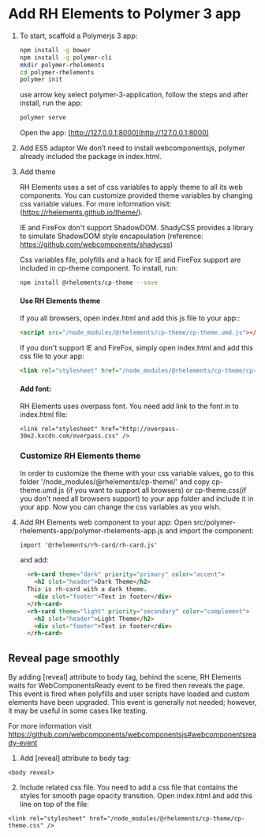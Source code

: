 # Add RH Elements to Polymer 3  app

1. To start, scaffold a Polymerjs 3 app:

    ```bash
    npm install -g bower
    npm install -g polymer-cli
    mkdir polymer-rhelements
    cd polymer-rhelements
    polymer init
    ```

    use arrow key select polymer-3-application, follow the steps and after install, run the app:

    ```bash
    polymer serve
    ```

    Open the app: [http://127.0.0.1:8000](http://127.0.0.1:8000)

2. Add ES5 adaptor
    We don’t need to install webcomponentsjs, polymer already included the package in index.html.


3. Add theme

    RH Elements uses a set of css variables to apply theme to all its web components. You can customize provided theme variables by changing css variable values. For more information visit: (https://rhelements.github.io/theme/).

    IE and FireFox don't support ShadowDOM. ShadyCSS provides a library to simulate ShadowDOM style encapsulation (reference: https://github.com/webcomponents/shadycss)

    Css variables file, polyfills and a hack for IE and FireFox support are included in cp-theme component. To install, run:

    ```bash
    npm install @rhelements/cp-theme --save
    ```

    #### Use RH Elements theme

    If you all browsers, open index.html and add this js file to your app::
    ```html
    <script src="/node_modules/@rhelements/cp-theme/cp-theme.umd.js"></script>
    ```

    If you don't support IE and FireFox, simply open index.html and add this css file to your app:
    ```html
    <link rel="stylesheet" href="/node_modules/@rhelements/cp-theme/cp-theme.css" />
    ```

    #### Add font:
    RH Elements uses overpass font. You need add link to the font in to index.html file:

    ```
    <link rel="stylesheet" href="http://overpass-30e2.kxcdn.com/overpass.css" />
    ```

    ### Customize RH Elements theme
    In order to customize the theme with your css variable values, go to this folder
    '/node_modules/@rhelements/cp-theme/' and copy cp-theme.umd.js (if you want to support all browsers) or cp-theme.css(if you don't need all browsers support) to your app folder and include it in your app. Now you can change the css variables as you wish.


3. Add RH Elements web component to your app:
    Open src/polymer-rhelements-app/polymer-rhelements-app.js and import the component:

    ```html
    import '@rhelements/rh-card/rh-card.js'
    ```
    and add:

    ```html
      <rh-card theme="dark" priority="primary" color="accent">
        <h2 slot="header">Dark Theme</h2>
      This is rh-card with a dark theme.
        <div slot="footer">Text in footer</div>
      </rh-card>
      <rh-card theme="light" priority="secondary" color="complement">
        <h2 slot="header">Light Theme</h2>
        <div slot="footer">Text in footer</div>
      </rh-card>
    ```

## Reveal page smoothly

By adding [reveal] attribute to body tag, behind the scene, RH Elements waits for WebComponentsReady event to be fired then reveals the page. This event is fired when polyfills and user scripts have loaded and custom elements have been upgraded. This event is generally not needed; however, it may be useful in some cases like testing.

For more information visit https://github.com/webcomponents/webcomponentsjs#webcomponentsready-event

1. Add [reveal] attribute to body tag:

  `<body reveal>`

2. Include related css file.
  You need to add a css file that contains the styles for smooth page opacity transition. Open index.html and add this line on top of the file:
  ```
  <link rel="stylesheet" href="/node_modules/@rhelements/cp-theme/cp-theme.css" />
  ```
